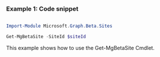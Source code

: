 ### Example 1: Code snippet

```powershell

Import-Module Microsoft.Graph.Beta.Sites

Get-MgBetaSite -SiteId $siteId

```
This example shows how to use the Get-MgBetaSite Cmdlet.

